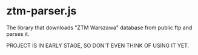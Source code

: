 ztm-parser.js
=============

The library that downloads "ZTM Warszawa" database from public ftp and parses it.

PROJECT IS IN EARLY STAGE, SO DON'T EVEN THINK OF USING IT YET.
